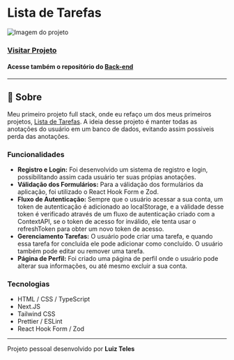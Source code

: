 # Lista de Tarefas

![Imagem do projeto](./public/demonstracao-do-projeto.gif)

### [Visitar Projeto](https://listadetarefas-luiz2k.vercel.app/)
#### Acesse também o repositório do [Back-end](https://github.com/luiz2k/lista-de-tarefas__back-end)

---

## 📝 Sobre
Meu primeiro projeto full stack, onde eu refaço um dos meus primeiros projetos, [Lista de Tarefas](https://listadetarefasv1-luiz2k.vercel.app/). A ideia desse projeto é manter todas as anotações do usuário em um banco de dados, evitando assim possiveis perda das anotações.

### Funcionalidades
- **Registro e Login:** Foi desenvolvido um sistema de registro e login, possibilitando assim cada usuário ter suas própias anotações.
- **Válidação dos Formulários:** Para a válidação dos formulários da aplicação, foi utilizado o React Hook Form e Zod. 
- **Fluxo de Autenticação:** Sempre que o usuário acessar a sua conta, um token de autenticação é adicionado ao localStorage, e a válidade desse token é verificado através de um fluxo de autenticação criado com a ContextAPI, se o token de acesso for inválido, ele tenta usar o refreshToken para obter um novo token de acesso.
- **Gerenciamento Tarefas:** O usuário pode criar uma tarefa, e quando essa tarefa for concluída ele pode adicionar como concluído. O usuário também pode editar ou remover uma tarefa.
- **Página de Perfil:** Foi criado uma página de perfil onde o usuário pode alterar sua informações, ou até mesmo excluir a sua conta.

### Tecnologias
- HTML / CSS / TypeScript
- Next.JS
- Tailwind CSS
- Prettier / ESLint
- React Hook Form / Zod

---

Projeto pessoal desenvolvido por **Luiz Teles**
